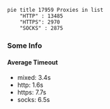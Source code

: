 
```mermaid
pie title 17959 Proxies in list
    "HTTP" : 13485
    "HTTPS": 2970
    "SOCKS" : 2875
```

### Some Info
#### Average Timeout

- mixed: 3.4s
- http: 1.6s
- https: 7.7s
- socks: 6.5s